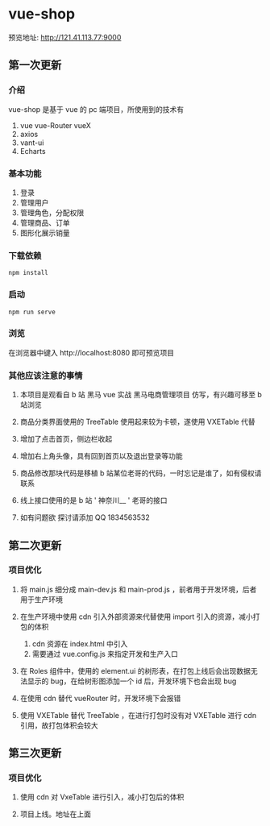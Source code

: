 # vue-shop

预览地址: http://121.41.113.77:9000

## 第一次更新

### 介绍

vue-shop 是基于 vue 的 pc 端项目，所使用到的技术有

1. vue vue-Router vueX
2. axios
3. vant-ui
4. Echarts

### 基本功能

1. 登录
2. 管理用户
3. 管理角色，分配权限
4. 管理商品、订单
5. 图形化展示销量



### 下载依赖

```
npm install
```

### 启动

```
npm run serve
```

### 浏览

在浏览器中键入 http://localhost:8080 即可预览项目



### 其他应该注意的事情

1. 本项目是观看自 b 站 黑马 vue 实战 黑马电商管理项目 仿写，有兴趣可移至 b 站浏览

2. 商品分类界面使用的 TreeTable 使用起来较为卡顿，遂使用 VXETable 代替
3. 增加了点击首页，侧边栏收起
4. 增加右上角头像，具有回到首页以及退出登录等功能
5. 商品修改那块代码是移植 b 站某位老哥的代码，一时忘记是谁了，如有侵权请联系
6. 线上接口使用的是 b 站 ' 神奈川__ ' 老哥的接口
7. 如有问题欲 探讨请添加 QQ 1834563532



## 第二次更新

### 项目优化

1. 将 main.js 细分成 main-dev.js 和 main-prod.js ，前者用于开发环境，后者用于生产环境
2. 在生产环境中使用 cdn 引入外部资源来代替使用 import 引入的资源，减小打包的体积
   1. cdn 资源在 index.html 中引入
   2. 需要通过 vue.config.js 来指定开发和生产入口

3. 在 Roles 组件中，使用的 element.ui 的树形表，在打包上线后会出现数据无法显示的 bug，在给树形图添加一个 id 后，开发环境下也会出现 bug 
4. 在使用 cdn 替代 vueRouter 时，开发环境下会报错
5. 使用 VXETable 替代 TreeTable ，在进行打包时没有对 VXETable 进行 cdn 引用，故打包体积会较大



## 第三次更新

### 项目优化

1. 使用 cdn 对 VxeTable 进行引入，减小打包后的体积 

2. 项目上线。地址在上面
